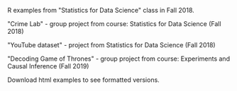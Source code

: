 R examples from "Statistics for Data Science" class in Fall 2018.


"Crime Lab" - group project from course: Statistics for Data Science (Fall 2018)

"YouTube dataset" - project from Statistics for Data Science (Fall 2018)

"Decoding Game of Thrones" - group project from course: Experiments and Causal Inference (Fall 2019)

Download html examples to see formatted versions.
